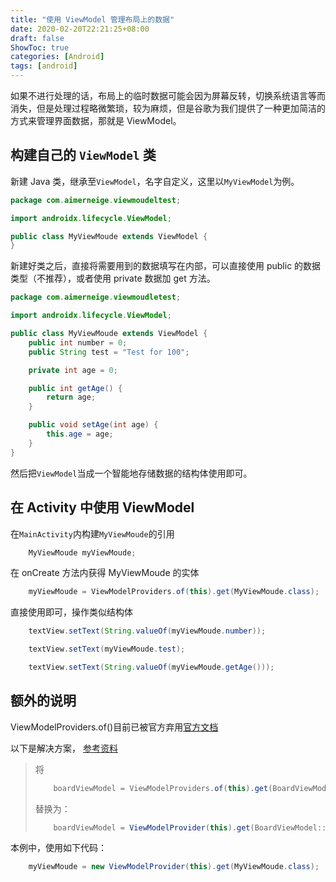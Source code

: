 ```yaml
---
title: "使用 ViewModel 管理布局上的数据"
date: 2020-02-20T22:21:25+08:00
draft: false
ShowToc: true
categories: [Android]
tags: [android]
---
```


如果不进行处理的话，布局上的临时数据可能会因为屏幕反转，切换系统语言等而消失，但是处理过程略微繁琐，较为麻烦，但是谷歌为我们提供了一种更加简洁的方式来管理界面数据，那就是 ViewModel。

## 构建自己的 `ViewModel` 类

新建 Java 类，继承至`ViewModel`，名字自定义，这里以`MyViewModel`为例。

```java
package com.aimerneige.viewmoudeltest;

import androidx.lifecycle.ViewModel;

public class MyViewMoude extends ViewModel {
}
```

新建好类之后，直接将需要用到的数据填写在内部，可以直接使用 public 的数据类型（不推荐），或者使用 private 数据加 get 方法。

```java
package com.aimerneige.viewmoudletest;

import androidx.lifecycle.ViewModel;

public class MyViewMoude extends ViewModel {
    public int number = 0;
    public String test = "Test for 100";

    private int age = 0;

    public int getAge() {
        return age;
    }

    public void setAge(int age) {
        this.age = age;
    }
}
```

然后把`ViewModel`当成一个智能地存储数据的结构体使用即可。

## 在 Activity 中使用 ViewModel

在`MainActivity`内构建`MyViewMoude`的引用

```java
    MyViewMoude myViewMoude;
```

在 onCreate 方法内获得 MyViewMoude 的实体

```java
    myViewMoude = ViewModelProviders.of(this).get(MyViewMoude.class);
```

直接使用即可，操作类似结构体

```java
    textView.setText(String.valueOf(myViewMoude.number));

    textView.setText(myViewMoude.test);

    textView.setText(String.valueOf(myViewMoude.getAge()));
```

## 额外的说明

ViewModelProviders.of()目前已被官方弃用[官方文档](https://developer.android.com/jetpack/androidx/releases/lifecycle#2.2.0-alpha03)

以下是解决方案， [参考资料](https://stackoverflow.com/questions/57534730/as-viewmodelproviders-of-is-deprecated-how-should-i-create-object-of-viewmode)

> 将
>
> ```java
>     boardViewModel = ViewModelProviders.of(this).get(BoardViewModel::class.java)
> ```
>
> 替换为：
>
> ```java
>     boardViewModel = ViewModelProvider(this).get(BoardViewModel::class.java)
> ```

本例中，使用如下代码：

```java
    myViewMoude = new ViewModelProvider(this).get(MyViewMoude.class);
```
